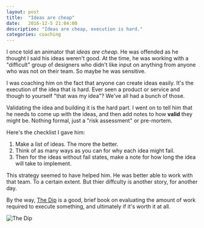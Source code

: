 ```yaml
---
layout: post
title:  "Ideas are cheap"
date:   2016-12-5 21:04:00
description: "Ideas are cheap, execution is hard."
categories: coaching
---
```


I once told an animator that _ideas are cheap_. He was offended as he thought I said his ideas weren't good. At the time, he was working with a "difficult" group of designers who didn't like input on anything from anyone who was not on their team.  So maybe he was sensitive. 

I was coaching him on the fact that anyone can create ideas easily. It's the execution of the idea that is hard. Ever seen a product or service and though to yourself "that was my idea"? We've all had a bunch of those. 

Validating the idea and building it is the hard part. I went on to tell him that he needs to come up with the ideas, and then add notes to how **valid** they might be. Nothing formal, just a "risk assessment" or pre-mortem. 

Here's the checklist I gave him: 

1. Make a list of ideas. The more the better.
2. Think of as many ways as you can for why each idea might fail. 
3. Then for the ideas without fail states, make a note for how long the idea will take to implement. 

This strategy seemed to have helped him. He was better able to work with that team. To a certain extent. But thier diffculty is another story, for another day.

By the way, [The Dip](https://www.amazon.com/Dip-Little-Book-Teaches-Stick/dp/1591841666) is a good, brief book on evaluating the amount of work required to execute something, and ultimately if it's worth it at all. 

![The Dip](https://images-na.ssl-images-amazon.com/images/I/711KLBqCiJL.jpg)

